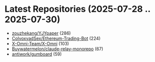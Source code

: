 # Latest Repositories (2025-07-28 .. 2025-07-30)

- [zouzhekang/YJYpaper](https://github.com/zouzhekang/YJYpaper) (286)
- [ColvoxvadSex/Ethereum-Trading-Bot](https://github.com/ColvoxvadSex/Ethereum-Trading-Bot) (224)
- [X-Omni-Team/X-Omni](https://github.com/X-Omni-Team/X-Omni) (103)
- [Buywatermelon/claude-relay-monorepo](https://github.com/Buywatermelon/claude-relay-monorepo) (67)
- [antiwork/gumboard](https://github.com/antiwork/gumboard) (59)
